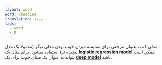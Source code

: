 ```yaml
---
layout: word
word: Baseline
translation: مبنا
tags:
  - word
  - B
---
```

مدلی که به عنوان مرجعی برای مقایسه میزان خوب بودن مدلی دیگر (معمولا یک مدل پیچیده تر) استفاده میشود. برای مثال یک **[logistic regression model](https://developers.google.com/machine-learning/glossary#logistic_regression)** ممکن است بتواند به عنوان یک مبنا‌ی خوب برای یک  **[deep model](https://developers.google.com/machine-learning/glossary#deep_model)** باشد.